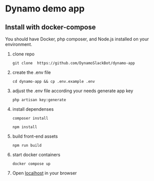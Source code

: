 # Dynamo demo app

## Install with docker-compose

You should have Docker, php composer, and Node.js installed on your environment.

1) clone repo
   ```
   git clone  https://github.com/DynamoSlackBot/dynamo-app
   ```
2) create the .env file
   ```
   cd dynamo-app && cp .env.example .env
   ```
3) adjust the .env file according your needs
   generate app key
   ```
   php artisan key:generate
   ```
4) install dependenses
   ```
   composer install
   ```
   ```
   npm install
   ```
5) build front-end assets
    ```
    npm run build
    ```  
6) start docker containers
   ```
   docker compose up
   ```
7) Open [localhost](http://localhost) in your browser
